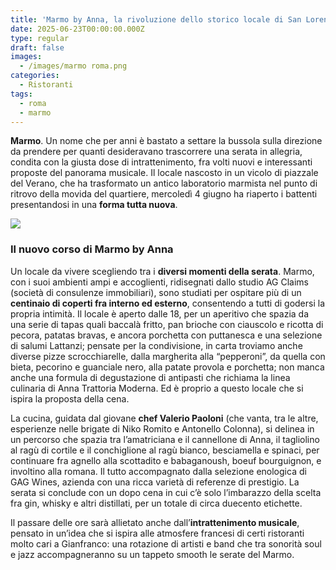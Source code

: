 ```yaml
---
title: 'Marmo by Anna, la rivoluzione dello storico locale di San Lorenzo'
date: 2025-06-23T00:00:00.000Z
type: regular
draft: false
images:
  - /images/marmo roma.png
categories:
  - Ristoranti
tags:
  - roma
  - marmo
---
```


**Marmo**. Un nome che per anni è bastato a settare la bussola sulla direzione da prendere per quanti desideravano trascorrere una serata in allegria, condita con la giusta dose di intrattenimento, fra volti nuovi e interessanti proposte del panorama musicale. Il locale nascosto in un vicolo di piazzale del Verano, che ha trasformato un antico laboratorio marmista nel punto di ritrovo della movida del quartiere, mercoledì 4 giugno ha riaperto i battenti presentandosi in una **forma tutta nuova**.

![](</images/marmo roma sala.jpg>)

### Il nuovo corso di Marmo by Anna

Un locale da vivere scegliendo tra i **diversi momenti della serata**. Marmo, con i suoi ambienti ampi e accoglienti, ridisegnati dallo studio AG Claims (società di consulenze immobiliari), sono studiati per ospitare più di un **centinaio di coperti fra interno ed esterno**, consentendo a tutti di godersi la propria intimità. Il locale è aperto dalle 18, per un aperitivo che spazia da una serie di tapas quali baccalà fritto, pan brioche con ciauscolo e ricotta di pecora, patatas bravas, e ancora porchetta con puttanesca e una selezione di salumi Lattanzi; pensate per la condivisione, in carta troviamo anche diverse pizze scrocchiarelle, dalla margherita alla “pepperoni”, da quella con bieta, pecorino e guanciale nero, alla patate provola e porchetta; non manca anche una formula di degustazione di antipasti che richiama la linea culinaria di Anna Trattoria Moderna. Ed è proprio a questo locale che si ispira la proposta della cena.

La cucina, guidata dal giovane **chef Valerio Paoloni** (che vanta, tra le altre, esperienze nelle brigate di Niko Romito e Antonello Colonna), si delinea in un percorso che spazia tra l’amatriciana e il cannellone di Anna, il tagliolino al ragù di cortile e il conchiglione al ragù bianco, besciamella e spinaci, per continuare fra agnello alla scottadito e babaganoush, boeuf bourguignon, e involtino alla romana. Il tutto accompagnato dalla selezione enologica di GAG Wines, azienda con una ricca varietà di referenze di prestigio. La serata si conclude con un dopo cena in cui c’è solo l’imbarazzo della scelta fra gin, whisky e altri distillati, per un totale di circa duecento etichette.

Il passare delle ore sarà allietato anche dall’**intrattenimento musicale**, pensato in un’idea che si ispira alle atmosfere francesi di certi ristoranti molto cari a Gianfranco: una rotazione di artisti e band che tra sonorità soul e jazz accompagneranno su un tappeto smooth le serate del Marmo.
